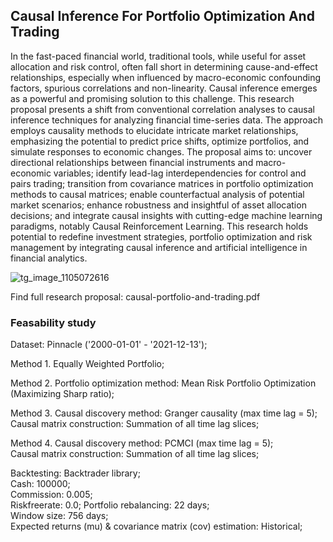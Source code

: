 ## Causal Inference For Portfolio Optimization And Trading

In the fast-paced financial world, traditional tools, while useful for asset allocation and risk control, often fall short in determining cause-and-effect relationships, especially when influenced by macro-economic confounding factors, spurious correlations and non-linearity. Causal inference emerges as a powerful and promising solution to this challenge. This research proposal presents a shift from conventional correlation analyses to causal inference techniques for analyzing financial time-series data. The approach employs causality methods to elucidate intricate market relationships, emphasizing the potential to predict price shifts, optimize portfolios, and simulate responses to economic changes. The proposal aims to: uncover directional relationships between financial instruments and macro-economic variables; identify lead-lag interdependencies for control and pairs trading; transition from covariance matrices in portfolio optimization methods to causal matrices; enable counterfactual analysis of potential market scenarios; enhance robustness and insightful of asset allocation decisions; and integrate causal insights with cutting-edge machine learning paradigms, notably Causal Reinforcement Learning. This research holds potential to redefine investment strategies, portfolio optimization and risk management by integrating causal inference and artificial intelligence in financial analytics.

![tg_image_1105072616](https://github.com/george-nigm/causal-portfolio-and-trading/assets/48650320/78a8408f-306d-49d3-bed2-6094a3b4ec23)

Find full research proposal: causal-portfolio-and-trading.pdf

### Feasability study

Dataset: Pinnacle ('2000-01-01' - '2021-12-13');

Method 1. Equally Weighted Portfolio;

Method 2. Portfolio optimization method: Mean Risk Portfolio Optimization (Maximizing Sharp ratio);

Method 3. Causal discovery method: Granger causality (max time lag = 5);<br>
Causal matrix construction: Summation of all time lag slices; <br>

Method 4. Causal discovery method: PCMCI (max time lag = 5);<br>
Causal matrix construction: Summation of all time lag slices; <br>

Backtesting: Backtrader library; <br>
Cash: 100000; <br>
Commission: 0.005; <br>
Riskfreerate: 0.0;
Portfolio rebalancing: 22 days; <br>
Window size: 756 days; <br>
Expected returns (mu) & covariance matrix (cov) estimation: Historical; <br>
